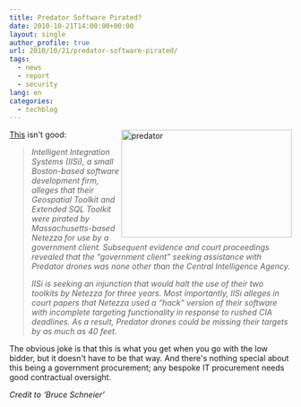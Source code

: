 ```yaml
---
title: Predator Software Pirated?
date: 2010-10-21T14:00:00+00:00
layout: single
author_profile: true
url: 2010/10/21/predator-software-pirated/
tags:
  - news
  - report
  - security
lang: en
categories: 
  - techblog
---
```

[<img title="predator" border="0" alt="predator" align="right" src="http://lh6.ggpht.com/_vaUVXcmC3OI/TMBAdpaXS8I/AAAAAAAAC0A/Ku9cLQDIkpE/predator%5B4%5D.jpg?imgmax=800" width="304" height="192" />This](http://www.fastcompany.com/1695219/cia-predator-drones-facing-ip-lawsuit) isn't good:

> _Intelligent Integration Systems (IISi), a small Boston-based software development firm, alleges that their Geospatial Toolkit and Extended SQL Toolkit were pirated by Massachusetts-based Netezza for use by a government client. Subsequent evidence and court proceedings revealed that the “government client” seeking assistance with Predator drones was none other than the Central Intelligence Agency._ 
> 
> _IISi is seeking an injunction that would halt the use of their two toolkits by Netezza for three years. Most importantly, IISi alleges in court papers that Netezza used a “hack” version of their software with incomplete targeting functionality in response to rushed CIA deadlines. As a result, Predator drones could be missing their targets by as much as 40 feet._

The obvious joke is that this is what you get when you go with the low bidder, but it doesn't have to be that way. And there's nothing special about this being a government procurement; any bespoke IT procurement needs good contractual oversight.

_Credit to ‘Bruce Schneier’_